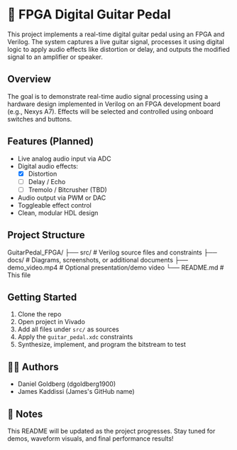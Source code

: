 # 🎸 FPGA Digital Guitar Pedal

This project implements a real-time digital guitar pedal using an FPGA and Verilog. The system captures a live guitar signal, processes it using digital logic to apply audio effects like distortion or delay, and outputs the modified signal to an amplifier or speaker.

##  Overview

The goal is to demonstrate real-time audio signal processing using a hardware design implemented in Verilog on an FPGA development board (e.g., Nexys A7). Effects will be selected and controlled using onboard switches and buttons.

##  Features (Planned)

- Live analog audio input via ADC
- Digital audio effects:
  - [x] Distortion
  - [ ] Delay / Echo
  - [ ] Tremolo / Bitcrusher (TBD)
- Audio output via PWM or DAC
- Toggleable effect control
- Clean, modular HDL design

##  Project Structure

GuitarPedal_FPGA/ ├── src/ # Verilog source files and constraints ├── docs/ # Diagrams, screenshots, or additional documents ├── demo_video.mp4 # Optional presentation/demo video └── README.md # This file

##  Getting Started

1. Clone the repo
2. Open project in Vivado
3. Add all files under `src/` as sources
4. Apply the `guitar_pedal.xdc` constraints
5. Synthesize, implement, and program the bitstream to test

## 🧑‍💻 Authors

- Daniel Goldberg (dgoldberg1900)
- James Kaddissi (James's GitHub name)

## 📌 Notes

This README will be updated as the project progresses. Stay tuned for demos, waveform visuals, and final performance results!

